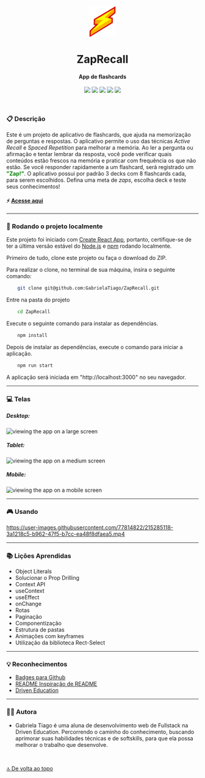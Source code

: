 <center><img src="public/favicon.ico" height="80px"/></center>

# <center>ZapRecall</center>

#### <center>App de flashcards</center>

<center >
   <img src="https://img.shields.io/badge/React-20232A?style=for-the-badge&logo=react&logoColor=61DAFB"  height="30px"/>

   <img src="https://img.shields.io/badge/CSS3-1572B6?style=for-the-badge&logo=css3&logoColor=white"  height="30px"/>

   <img src="https://img.shields.io/badge/JavaScript-323330?style=for-the-badge&logo=javascript&logoColor=F7DF1E"  height="30px"/>

   <img src="https://img.shields.io/badge/Vercel-000000?style=for-the-badge&logo=vercel&logoColor=white"  height="30px"/>

   <img src="https://img.shields.io/badge/prettier-1A2C34?style=for-the-badge&logo=prettier&logoColor=F7BA3E"  height="30px"/>
</center>

$~$

### :clipboard: Descrição

Este é um projeto de aplicativo de flashcards, que ajuda na memorização de perguntas e respostas. O aplicativo permite o uso das técnicas _Active Recall_ e _Spaced Repetition_ para melhorar a memória. Ao ler a pergunta ou afirmação e tentar lembrar da resposta, você pode verificar quais conteúdos estão frescos na memória e praticar com frequência os que não estão. Se você responder rapidamente a um flashcard, será registrado um **<span style="color:green">"Zap!"</span>**. O aplicativo possui por padrão 3 decks com 8 flashcards cada, para serem escolhidos. Defina uma meta de _zaps_, escolha deck e teste seus conhecimentos!

#### ⚡ [Acesse aqui](https://zaprecall-gabrielatiago.vercel.app)

---

### :rocket: Rodando o projeto localmente

Este projeto foi iniciado com [Create React App](https://github.com/facebook/create-react-app), portanto, certifique-se de ter a última versão estável do [Node.js](https://nodejs.org/en/download) e [npm](https://www.npmjs.com/) rodando localmente.

Primeiro de tudo, clone este projeto ou faça o download do ZIP.

Para realizar o clone, no terminal de sua máquina, insira o seguinte comando:

```bash
    git clone git@github.com:GabrielaTiago/ZapRecall.git
```

Entre na pasta do projeto

```bash
    cd ZapRecall
```

Execute o seguinte comando para instalar as dependências.

```bash
    npm install
```

Depois de instalar as dependências, execute o comando para iniciar a aplicação.

```bash
    npm run start
```

A aplicação será iniciada em "http://localhost:3000" no seu navegador.

---

### :computer: Telas

##### Desktop:

![viewing the app on a large screen](screens/images/large-screen.gif)

##### Tablet:

![viewing the app on a medium screen](screens/images/medium-screen.gif)

##### Mobile:

![viewing the app on a mobile screen](screens/images/mobile-screen.gif)

---

### 🎮 Usando

https://user-images.githubusercontent.com/77814822/215285118-3a1218c5-b962-47f5-b7cc-ea48f8dfaea5.mp4

---

### :books: Lições Aprendidas

- Object Literals
- Solucionar o Prop Drilling
- Context API
- useContext
- useEffect
- onChange
- Rotas
- Paginação
- Componentização
- Estrutura de pastas
- Animações com keyframes
- Utilização da biblioteca Rect-Select

---

### :bulb: Reconhecimentos

- [Badges para Github](https://github.com/alexandresanlim/Badges4-README.md-Profile#-database-)
- [README Inspiração de README](https://gist.github.com/luanalessa/7f98467a5ed62d00dcbde67d4556a1e4#file-readme-md)
- [Driven Education](https://www.driven.com.br)

---

### 👩‍🦱 Autora

- Gabriela Tiago é uma aluna de desenvolvimento web de Fullstack na Driven Education. Percorrendo o caminho do conhecimento, buscando aprimorar suas habilidades técnicas e de softskills, para que ela possa melhorar o trabalho que desenvolve.

$~$

[🔝 De volta ao topo](#zaprecall)

